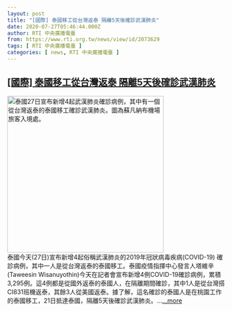 ```yaml
---
layout: post
title: "[國際] 泰國移工從台灣返泰 隔離5天後確診武漢肺炎"
date: 2020-07-27T05:46:44.000Z
author: RTI 中央廣播電臺
from: https://www.rti.org.tw/news/view/id/2073629
tags: [ RTI 中央廣播電臺 ]
categories: [ news, RTI 中央廣播電臺 ]
---
```

<!--1595828804000-->
[[國際] 泰國移工從台灣返泰 隔離5天後確診武漢肺炎](https://www.rti.org.tw/news/view/id/2073629)
------

<div>
<img src="https://static.rti.org.tw/assets/thumbnails/2020/07/27/20200727000029M.jpg" width="360" alt="泰國27日宣布新增4起武漢肺炎確診病例，其中有一個從台灣返泰的泰國移工確診武漢肺炎。圖為蘇凡納布機場旅客入境處。" title="泰國27日宣布新增4起武漢肺炎確診病例，其中有一個從台灣返泰的泰國移工確診武漢肺炎。圖為蘇凡納布機場旅客入境處。"><br>泰國今天(27日)宣布新增4起俗稱武漢肺炎的2019年冠狀病毒疾病(COVID-19) 確診病例，其中一人是從台灣返泰的泰國移工。泰國疫情指揮中心發言人塔維辛(Taweesin Wisanuyothin)今天在記者會宣布新增4例COVID-19確診病例，累積3,295例。這4例都是從國外返泰的泰國人，在隔離期間確診，其中1人是從台灣搭CI831班機返泰，其餘3人從美國返泰。據了解，這名確診的泰國人是在桃園工作的泰國移工，21日抵達泰國，隔離5天後確診武漢肺炎。...<a target="_blank" href="https://www.rti.org.tw/news/view/id/2073629">...more</a>
</div>
